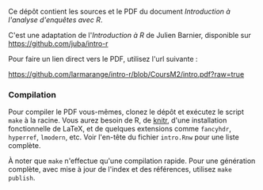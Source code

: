 Ce dépôt contient les sources et le PDF du document *Introduction à l'analyse d'enquêtes avec R*.

C'est une adaptation de l'*Introduction à R* de Julien Barnier, disponible sur https://github.com/juba/intro-r

Pour faire un lien direct vers le PDF, utilisez l'url suivante :

https://github.com/larmarange/intro-r/blob/CoursM2/intro.pdf?raw=true

### Compilation

Pour compiler le PDF vous-mêmes, clonez le dépôt et exécutez le script `make` à la racine. 
Vous aurez besoin de R, de [knitr](http://yihui.name/knitr/), d'une installation fonctionnelle de LaTeX, et de quelques extensions comme `fancyhdr`, 
`hyperref`, `lmodern`, etc. Voir l'en-tête du fichier `intro.Rnw` pour une liste complète.

À noter que `make` n'effectue qu'une compilation rapide. Pour une génération complète, avec mise à jour de l'index et des références, utilisez `make publish`.
